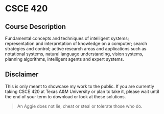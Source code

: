 # CSCE 420
## Course Description
Fundamental concepts and techniques of intelligent systems; representation and interpretation of knowledge on a computer; search strategies and control; active research areas and applications such as notational systems, natural language understanding, vision systems, planning algorithms, intelligent agents and expert systems.

## Disclaimer
This is only meant to showcase my work to the public. If you are currently taking CSCE 420 at Texas A&M University or plan to take it, please wait until the end of your term to download or look at these solutions.
> An Aggie does not lie, cheat or steal or tolerate those who do.
